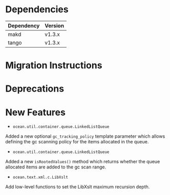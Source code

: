 Dependencies
============

Dependency | Version
-----------|---------
makd       | v1.3.x
tango      | v1.3.x

Migration Instructions
======================


Deprecations
============

New Features
============

 * `ocean.util.container.queue.LinkedListQueue`

 Added a new optional `gc_tracking_policy` template parameter which allows
 defining the gc scanning policy for the items allocated in the queue.

 * `ocean.util.container.queue.LinkedListQueue`

 Added a new `isRootedValues()` method which returns whether the queue
 allocated items are added to the gc scan range.

 * `ocean.text.xml.c.LibXslt`

 Add low-level functions to set the LibXslt maximum recursion depth.

